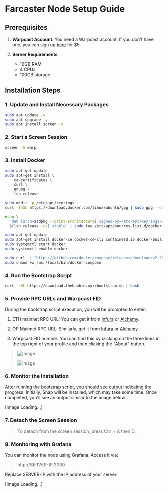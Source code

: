 # Farcaster Node Setup Guide

## Prerequisites

1. **Warpcast Account**: You need a Warpcast account. If you don't have one, you can sign up [here](https://warpcast.com/~/invite-page/488289?id=015f62b5) for $5.

2. **Server Requirements**:
    - 16GB RAM
    - 4 CPUs
    - 100GB storage

## Installation Steps

### 1. Update and Install Necessary Packages

```bash
sudo apt update -y
sudo apt upgrade -y
sudo apt install screen -y
```

### 2. Start a Screen Session

```bash
screen -S warp
```

### 3. Install Docker

```bash
sudo apt-get update
sudo apt-get install \
    ca-certificates \
    curl \
    gnupg \
    lsb-release

sudo mkdir -p /etc/apt/keyrings
curl -fsSL https://download.docker.com/linux/ubuntu/gpg | sudo gpg --dearmor -o /etc/apt/keyrings/docker.gpg

echo \
  "deb [arch=$(dpkg --print-architecture) signed-by=/etc/apt/keyrings/docker.gpg] https://download.docker.com/linux/ubuntu \
  $(lsb_release -cs) stable" | sudo tee /etc/apt/sources.list.d/docker.list > /dev/null

sudo apt-get update
sudo apt-get install docker-ce docker-ce-cli containerd.io docker-buildx-plugin docker-compose-plugin
sudo systemctl start docker
sudo systemctl enable docker

sudo curl -L "https://github.com/docker/compose/releases/download/v2.20.2/docker-compose-$(uname -s)-$(uname -m)" -o /usr/local/bin/docker-compose
sudo chmod +x /usr/local/bin/docker-compose

```

### 4. Run the Bootstrap Script

```bash
curl -sSL https://download.thehubble.xyz/bootstrap.sh | bash
```

### 5. Provide RPC URLs and Warpcast FID

During the bootstrap script execution, you will be prompted to enter:

1. ETH mainnet RPC URL: You can get it from [Infura](https://app.infura.io/dashboard) or [Alchemy](https://www.alchemy.com/).
   
2. OP Mainnet RPC URL: Similarly, get it from [Infura](https://app.infura.io/dashboard) or [Alchemy](https://www.alchemy.com/).

3. Warpcast FID number: You can find this by clicking on the three lines in the top right of your profile and then clicking the "About" button.

>   ![image](https://github.com/pvsairam/Farcaster/assets/9134015/f2361c11-a1c5-410d-ace7-aa11ee365e92)
>
>   ![image](https://github.com/pvsairam/Farcaster/assets/9134015/b7c5f0cc-32e4-4ccb-b689-8d1094ecbaac)


### 6. Monitor the Installation

After running the bootstrap script, you should see output indicating the progress. Initially, Snap will be installed, which may take some time. Once completed, you'll see an output similar to the image below.

[Image Loading...]


### 7. Detach the Screen Session

> To detach from the screen session, press Ctrl + A then D.


### 8. Monitoring with Grafana

You can monitor the node using Grafana. Access it via:

> http://SERVER-IP:3000

Replace SERVER-IP with the IP address of your server.

[Image Loading...]
